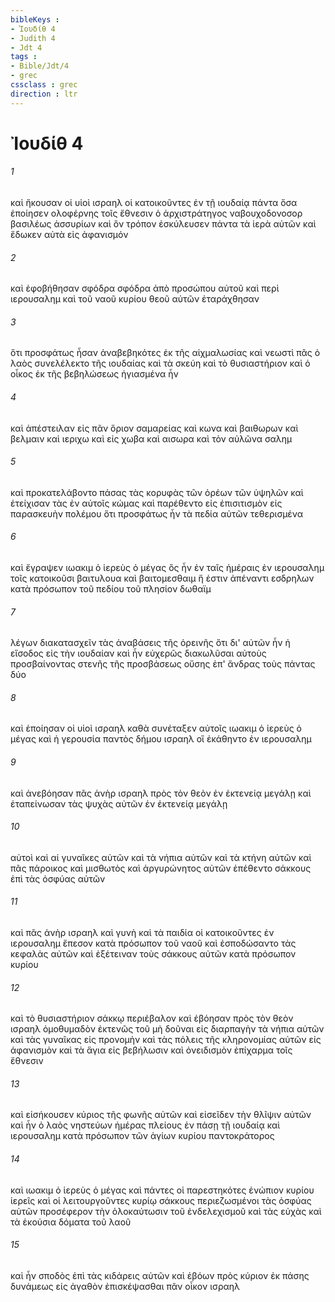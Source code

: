 ```yaml
---
bibleKeys : 
- Ἰουδίθ 4
- Judith 4
- Jdt 4
tags : 
- Bible/Jdt/4
- grec
cssclass : grec
direction : ltr
---
```


# Ἰουδίθ 4

###### 1
καὶ ἤκουσαν οἱ υἱοὶ ισραηλ οἱ κατοικοῦντες ἐν τῇ ιουδαίᾳ πάντα ὅσα ἐποίησεν ολοφέρνης τοῖς ἔθνεσιν ὁ ἀρχιστράτηγος ναβουχοδονοσορ βασιλέως ἀσσυρίων καὶ ὃν τρόπον ἐσκύλευσεν πάντα τὰ ἱερὰ αὐτῶν καὶ ἔδωκεν αὐτὰ εἰς ἀφανισμόν
###### 2
καὶ ἐφοβήθησαν σφόδρα σφόδρα ἀπὸ προσώπου αὐτοῦ καὶ περὶ ιερουσαλημ καὶ τοῦ ναοῦ κυρίου θεοῦ αὐτῶν ἐταράχθησαν
###### 3
ὅτι προσφάτως ἦσαν ἀναβεβηκότες ἐκ τῆς αἰχμαλωσίας καὶ νεωστὶ πᾶς ὁ λαὸς συνελέλεκτο τῆς ιουδαίας καὶ τὰ σκεύη καὶ τὸ θυσιαστήριον καὶ ὁ οἶκος ἐκ τῆς βεβηλώσεως ἡγιασμένα ἦν
###### 4
καὶ ἀπέστειλαν εἰς πᾶν ὅριον σαμαρείας καὶ κωνα καὶ βαιθωρων καὶ βελμαιν καὶ ιεριχω καὶ εἰς χωβα καὶ αισωρα καὶ τὸν αὐλῶνα σαλημ
###### 5
καὶ προκατελάβοντο πάσας τὰς κορυφὰς τῶν ὀρέων τῶν ὑψηλῶν καὶ ἐτείχισαν τὰς ἐν αὐτοῖς κώμας καὶ παρέθεντο εἰς ἐπισιτισμὸν εἰς παρασκευὴν πολέμου ὅτι προσφάτως ἦν τὰ πεδία αὐτῶν τεθερισμένα
###### 6
καὶ ἔγραψεν ιωακιμ ὁ ἱερεὺς ὁ μέγας ὃς ἦν ἐν ταῖς ἡμέραις ἐν ιερουσαλημ τοῖς κατοικοῦσι βαιτυλουα καὶ βαιτομεσθαιμ ἥ ἐστιν ἀπέναντι εσδρηλων κατὰ πρόσωπον τοῦ πεδίου τοῦ πλησίον δωθαϊμ
###### 7
λέγων διακατασχεῖν τὰς ἀναβάσεις τῆς ὀρεινῆς ὅτι δι' αὐτῶν ἦν ἡ εἴσοδος εἰς τὴν ιουδαίαν καὶ ἦν εὐχερῶς διακωλῦσαι αὐτοὺς προσβαίνοντας στενῆς τῆς προσβάσεως οὔσης ἐπ' ἄνδρας τοὺς πάντας δύο
###### 8
καὶ ἐποίησαν οἱ υἱοὶ ισραηλ καθὰ συνέταξεν αὐτοῖς ιωακιμ ὁ ἱερεὺς ὁ μέγας καὶ ἡ γερουσία παντὸς δήμου ισραηλ οἳ ἐκάθηντο ἐν ιερουσαλημ
###### 9
καὶ ἀνεβόησαν πᾶς ἀνὴρ ισραηλ πρὸς τὸν θεὸν ἐν ἐκτενείᾳ μεγάλῃ καὶ ἐταπείνωσαν τὰς ψυχὰς αὐτῶν ἐν ἐκτενείᾳ μεγάλῃ
###### 10
αὐτοὶ καὶ αἱ γυναῖκες αὐτῶν καὶ τὰ νήπια αὐτῶν καὶ τὰ κτήνη αὐτῶν καὶ πᾶς πάροικος καὶ μισθωτὸς καὶ ἀργυρώνητος αὐτῶν ἐπέθεντο σάκκους ἐπὶ τὰς ὀσφύας αὐτῶν
###### 11
καὶ πᾶς ἀνὴρ ισραηλ καὶ γυνὴ καὶ τὰ παιδία οἱ κατοικοῦντες ἐν ιερουσαλημ ἔπεσον κατὰ πρόσωπον τοῦ ναοῦ καὶ ἐσποδώσαντο τὰς κεφαλὰς αὐτῶν καὶ ἐξέτειναν τοὺς σάκκους αὐτῶν κατὰ πρόσωπον κυρίου
###### 12
καὶ τὸ θυσιαστήριον σάκκῳ περιέβαλον καὶ ἐβόησαν πρὸς τὸν θεὸν ισραηλ ὁμοθυμαδὸν ἐκτενῶς τοῦ μὴ δοῦναι εἰς διαρπαγὴν τὰ νήπια αὐτῶν καὶ τὰς γυναῖκας εἰς προνομὴν καὶ τὰς πόλεις τῆς κληρονομίας αὐτῶν εἰς ἀφανισμὸν καὶ τὰ ἅγια εἰς βεβήλωσιν καὶ ὀνειδισμὸν ἐπίχαρμα τοῖς ἔθνεσιν
###### 13
καὶ εἰσήκουσεν κύριος τῆς φωνῆς αὐτῶν καὶ εἰσεῖδεν τὴν θλῖψιν αὐτῶν καὶ ἦν ὁ λαὸς νηστεύων ἡμέρας πλείους ἐν πάσῃ τῇ ιουδαίᾳ καὶ ιερουσαλημ κατὰ πρόσωπον τῶν ἁγίων κυρίου παντοκράτορος
###### 14
καὶ ιωακιμ ὁ ἱερεὺς ὁ μέγας καὶ πάντες οἱ παρεστηκότες ἐνώπιον κυρίου ἱερεῖς καὶ οἱ λειτουργοῦντες κυρίῳ σάκκους περιεζωσμένοι τὰς ὀσφύας αὐτῶν προσέφερον τὴν ὁλοκαύτωσιν τοῦ ἐνδελεχισμοῦ καὶ τὰς εὐχὰς καὶ τὰ ἑκούσια δόματα τοῦ λαοῦ
###### 15
καὶ ἦν σποδὸς ἐπὶ τὰς κιδάρεις αὐτῶν καὶ ἐβόων πρὸς κύριον ἐκ πάσης δυνάμεως εἰς ἀγαθὸν ἐπισκέψασθαι πᾶν οἶκον ισραηλ
